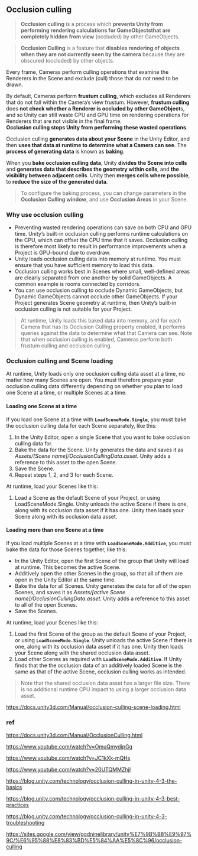 ## Occlusion culling
> **Occlusion culling** is a process which **prevents Unity from performing rendering calculations for GameObjectsthat are completely hidden from view** (occluded) by other GameObjects.

> **Occlusion Culling** is a feature that **disables rendering of objects when they are not currently seen by the camera** because they are obscured (occluded) by other objects.


Every frame, Cameras
 perform culling operations that examine the Renderers in the Scene
 and exclude (cull) those that do not need to be drawn. 
 
 By default, Cameras perform **frustum culling**, which excludes all Renderers that do not fall within the Camera’s view frustum. However, **frustum culling** does **not check whether a Renderer is occluded by other GameObject**s, and so Unity can still waste CPU and GPU time on rendering operations for Renderers that are not visible in the final frame. \
**Occlusion culling stops Unity from performing these wasted operations**.

Occlusion culling **generates data about your Scene** in the Unity Editor, and then **uses that data at runtime to determine what a Camera can see**. The **process of generating data** is known as **baking**.

When you **bake occlusion culling data**, Unity **divides the Scene into cells** and **generates data that describes the geometry within cells**, and **the visibility between adjacent cells**. Unity then **merges cells where possible**, to **reduce the size of the generated data**.

> To configure the baking process, you can change parameters in the **Occlusion Culling window**, and use **Occlusion Areas** in your Scene.

### Why use occlusion culling
- Preventing wasted rendering operations can save on both CPU and GPU time. Unity’s built-in occlusion culling performs runtime calculations on the CPU, which can offset the CPU time that it saves. Occlusion culling is therefore most likely to result in performance improvements when a Project is GPU-bound due to overdraw.
- Unity loads occlusion culling data into memory at runtime. You must ensure that you have sufficient memory to load this data.
- Occlusion culling works best in Scenes where small, well-defined areas are clearly separated from one another by solid GameObjects. A common example is rooms connected by corridors.
- You can use occlusion culling to occlude Dynamic GameObjects, but Dynamic GameObjects cannot occlude other GameObjects. If your Project generates Scene geometry at runtime, then Unity’s built-in occlusion culling is not suitable for your Project.


> At runtime, Unity loads this baked data into memory, and for each Camera that has its Occlusion Culling property enabled, it performs queries against the data to determine what that Camera can see. Note that when occlusion culling is enabled, Cameras perform both frustum culling and occlusion culling.

### Occlusion culling and Scene loading
At runtime, Unity loads only one occlusion culling
 data asset at a time, no matter how many Scenes are open. You must therefore prepare your occlusion culling data differently depending on whether you plan to load one Scene
 at a time, or multiple Scenes at a time.


#### Loading one Scene at a time

If you load one Scene at a time with **`LoadSceneMode.Single`**, you must bake the occlusion culling data for each Scene separately, like this:

1.  In the Unity Editor, open a single Scene that you want to bake occlusion culling data for.
2.  Bake the data for the Scene. Unity generates the data and saves it as _Assets/\[Scene name\]/OcclusionCullingData.asset_. Unity adds a reference to this asset to the open Scene.
3.  Save the Scene.
4.  Repeat steps 1, 2, and 3 for each Scene.

At runtime, load your Scenes like this:

1.  Load a Scene as the default Scene of your Project, or using LoadSceneMode.Single. Unity unloads the active Scene if there is one, along with its occlusion data asset if it has one. Unity then loads your Scene along with its occlusion data asset.


#### Loading more than one Scene at a time

If you load multiple Scenes at a time with **`LoadSceneMode.Additive`**, you must bake the data for those Scenes together, like this:

-   In the Unity Editor, open the first Scene of the group that Unity will load at runtime. This becomes the active Scene.
-   Additively open the other Scenes in the group, so that all of them are open in the Unity Editor at the same time.
-   Bake the data for all Scenes. Unity generates the data for all of the open Scenes, and saves it as _Assets/\[active Scene name\]/OcclusionCullingData.asset_. Unity adds a reference to this asset to all of the open Scenes.
-   Save the Scenes.


At runtime, load your Scenes like this:

1. Load the first Scene of the group as the default Scene of your Project, or using **`LoadSceneMode.Single`**. Unity unloads the active Scene if there is one, along with its occlusion data asset if it has one. Unity then loads your Scene along with the shared occlusion data asset.
2. Load other Scenes as required with **`LoadSceneMode.Additive`**. If Unity finds that the the occlusion data of an additively loaded Scene is the same as that of the active Scene, occlusion culling works as intended.

> Note that the shared occlusion data asset has a larger file size. There is no additional runtime CPU impact to using a larger occlusion data asset.

https://docs.unity3d.com/Manual/occlusion-culling-scene-loading.html

### ref
https://docs.unity3d.com/Manual/OcclusionCulling.html

https://www.youtube.com/watch?v=OmuQmydipGg

https://www.youtube.com/watch?v=JC1kXk-mQHs

https://www.youtube.com/watch?v=20UTQMMZhjI

https://blog.unity.com/technology/occlusion-culling-in-unity-4-3-the-basics

https://blog.unity.com/technology/occlusion-culling-in-unity-4-3-best-practices

https://blog.unity.com/technology/occlusion-culling-in-unity-4-3-troubleshooting

https://sites.google.com/view/godninelibrary/unity%E7%9B%B8%E9%97%9C/%E6%95%88%E8%83%BD%E5%84%AA%E5%8C%96/occlusion-culling



